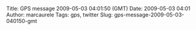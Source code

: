 Title: GPS message 2009-05-03 04:01:50 (GMT)
Date: 2009-05-03 04:01
Author: marcaurele
Tags: gps, twitter
Slug: gps-message-2009-05-03-040150-gmt

<!--break-->

<div class="gmap" id="gmap_20090502_210150">
</div>
</p>

